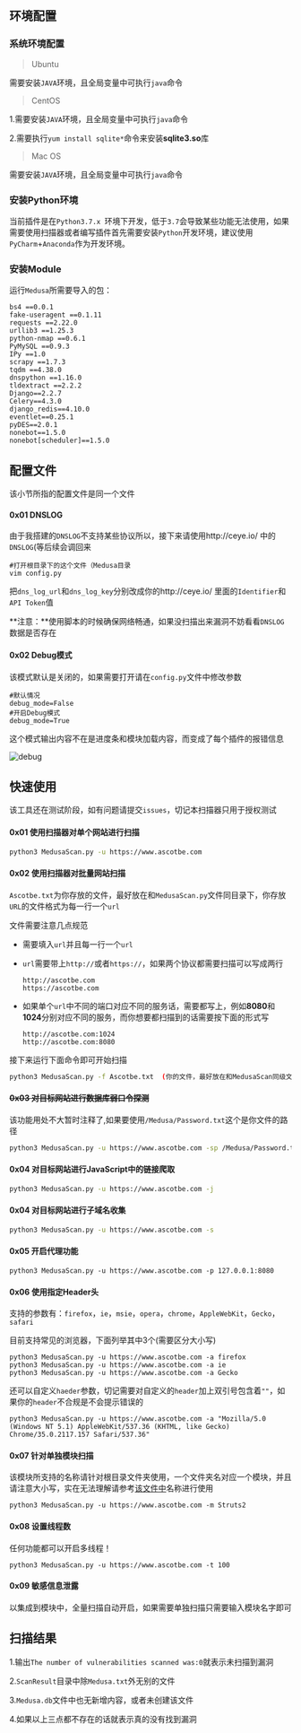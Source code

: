 ## 环境配置

### 系统环境配置

> Ubuntu

需要安装`JAVA`环境，且全局变量中可执行`java`命令

> CentOS

1.需要安装`JAVA`环境，且全局变量中可执行`java`命令

2.需要执行`yum install sqlite*`命令来安装**sqlite3.so**库

> Mac OS

需要安装`JAVA`环境，且全局变量中可执行`java`命令

### 安装Python环境

当前插件是在`Python3.7.x `环境下开发，低于`3.7`会导致某些功能无法使用，如果需要使用扫描器或者编写插件首先需要安装`Python`开发环境，建议使用`PyCharm`+`Anaconda`作为开发环境。

### 安装Module

运行`Medusa`所需要导入的包：

```
bs4 ==0.0.1
fake-useragent ==0.1.11
requests ==2.22.0
urllib3 ==1.25.3
python-nmap ==0.6.1
PyMySQL ==0.9.3
IPy ==1.0
scrapy ==1.7.3
tqdm ==4.38.0
dnspython ==1.16.0
tldextract ==2.2.2
Django==2.2.7
Celery==4.3.0
django_redis==4.10.0
eventlet==0.25.1
pyDES==2.0.1
nonebot==1.5.0
nonebot[scheduler]==1.5.0
```

## 配置文件

该小节所指的配置文件是同一个文件

#### 0x01 DNSLOG

由于我搭建的`DNSLOG`不支持某些协议所以，接下来请使用http://ceye.io/ 中的`DNSLOG`(等后续会调回来

```
#打开根目录下的这个文件（Medusa目录
vim config.py
```

把`dns_log_url`和`dns_log_key`分别改成你的http://ceye.io/ 里面的`Identifier`和`API Token`值

**注意：**使用脚本的时候确保网络畅通，如果没扫描出来漏洞不妨看看`DNSLOG`数据是否存在

#### 0x02 Debug模式

该模式默认是关闭的，如果需要打开请在`config.py`文件中修改参数

```
#默认情况
debug_mode=False
#开启Debug模式
debug_mode=True
```

这个模式输出内容不在是进度条和模块加载内容，而变成了每个插件的报错信息

![debug](https://github.com/Ascotbe/Random-img/blob/master/Medusa/0.76Debug.gif?raw=true)

## 快速使用

该工具还在测试阶段，如有问题请提交`issues`，切记本扫描器只用于授权测试

#### 0x01 使用扫描器对单个网站进行扫描

```bash
python3 MedusaScan.py -u https://www.ascotbe.com
```

#### 0x02 使用扫描器对批量网站扫描

`Ascotbe.txt`为你存放的文件，最好放在和`MedusaScan.py`文件同目录下，你存放`URL`的文件格式为每一行一个`url`

文件需要注意几点规范

- 需要填入`url`并且每一行一个`url`

- `url`需要带上`http://`或者`https://`，如果两个协议都需要扫描可以写成两行

  ```
  http://ascotbe.com
  https://ascotbe.com
  ```

- 如果单个`url`中不同的端口对应不同的服务话，需要都写上，例如**8080**和**1024**分别对应不同的服务，而你想要都扫描到的话需要按下面的形式写

  ```
  http://ascotbe.com:1024
  http://ascotbe.com:8080
  ```


接下来运行下面命令即可开始扫描

```bash
python3 MedusaScan.py -f Ascotbe.txt  (你的文件，最好放在和MedusaScan同级文件中)
```

#### ~~0x03 对目标网站进行数据库弱口令探测~~

该功能用处不大暂时注释了,如果要使用`/Medusa/Password.txt`这个是你文件的路径

```bash
python3 MedusaScan.py -u https://www.ascotbe.com -sp /Medusa/Password.txt -su /Medusa/Username.txt 
```

#### 0x04 对目标网站进行JavaScript中的链接爬取

```bash
python3 MedusaScan.py -u https://www.ascotbe.com -j
```

#### 0x04 对目标网站进行子域名收集

```bash
python3 MedusaScan.py -u https://www.ascotbe.com -s
```

#### 0x05 开启代理功能

```
python3 MedusaScan.py -u https://www.ascotbe.com -p 127.0.0.1:8080
```

#### 0x06 使用指定Header头

支持的参数有：`firefox`，`ie`，`msie`，`opera`，`chrome`，`AppleWebKit`，`Gecko`，`safari `

目前支持常见的浏览器，下面列举其中3个(需要区分大小写)

```
python3 MedusaScan.py -u https://www.ascotbe.com -a firefox
python3 MedusaScan.py -u https://www.ascotbe.com -a ie
python3 MedusaScan.py -u https://www.ascotbe.com -a Gecko
```

还可以自定义`haeder`参数，切记需要对自定义的`header`加上双引号包含着`""`，如果你的`header`不合规是不会提示错误的

```
python3 MedusaScan.py -u https://www.ascotbe.com -a "Mozilla/5.0 (Windows NT 5.1) AppleWebKit/537.36 (KHTML, like Gecko) Chrome/35.0.2117.157 Safari/537.36"
```



#### 0x07 针对单独模块扫描

该模块所支持的名称请针对根目录文件夹使用，一个文件夹名对应一个模块，并且请注意大小写，实在无法理解请参考[该文件中](https://www.ascotbe.com/Medusa/Documentation/#/PluginDirectory)名称进行使用

```
python3 MedusaScan.py -u https://www.ascotbe.com -m Struts2
```

#### 0x08 设置线程数

任何功能都可以开启多线程！

```
python3 MedusaScan.py -u https://www.ascotbe.com -t 100
```

#### 0x09 敏感信息泄露

以集成到模块中，全量扫描自动开启，如果需要单独扫描只需要输入模块名字即可

## 扫描结果

1.输出`The number of vulnerabilities scanned was:0`就表示未扫描到漏洞

2.`ScanResult`目录中除`Medusa.txt`外无别的文件

3.`Medusa.db`文件中也无新增内容，或者未创建该文件

4.如果以上三点都不存在的话就表示真的没有找到漏洞

